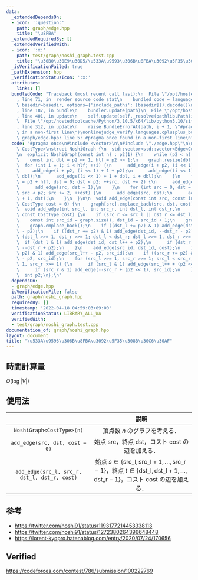```yaml
---
data:
  _extendedDependsOn:
  - icon: ':question:'
    path: graph/edge.hpp
    title: "\u8FBA"
  _extendedRequiredBy: []
  _extendedVerifiedWith:
  - icon: ':x:'
    path: test/graph/noshi_graph.test.cpp
    title: "\u30B0\u30E9\u30D5/\u533A\u9593\u306B\u8FBA\u3092\u5F35\u308B\u30C6\u30AF"
  _isVerificationFailed: true
  _pathExtension: hpp
  _verificationStatusIcon: ':x:'
  attributes:
    links: []
  bundledCode: "Traceback (most recent call last):\n  File \"/opt/hostedtoolcache/Python/3.10.5/x64/lib/python3.10/site-packages/onlinejudge_verify/documentation/build.py\"\
    , line 71, in _render_source_code_stat\n    bundled_code = language.bundle(stat.path,\
    \ basedir=basedir, options={'include_paths': [basedir]}).decode()\n  File \"/opt/hostedtoolcache/Python/3.10.5/x64/lib/python3.10/site-packages/onlinejudge_verify/languages/cplusplus.py\"\
    , line 187, in bundle\n    bundler.update(path)\n  File \"/opt/hostedtoolcache/Python/3.10.5/x64/lib/python3.10/site-packages/onlinejudge_verify/languages/cplusplus_bundle.py\"\
    , line 401, in update\n    self.update(self._resolve(pathlib.Path(included), included_from=path))\n\
    \  File \"/opt/hostedtoolcache/Python/3.10.5/x64/lib/python3.10/site-packages/onlinejudge_verify/languages/cplusplus_bundle.py\"\
    , line 312, in update\n    raise BundleErrorAt(path, i + 1, \"#pragma once found\
    \ in a non-first line\")\nonlinejudge_verify.languages.cplusplus_bundle.BundleErrorAt:\
    \ graph/edge.hpp: line 5: #pragma once found in a non-first line\n"
  code: "#pragma once\n#include <vector>\n\n#include \"./edge.hpp\"\n\ntemplate <typename\
    \ CostType>\nstruct NoshiGraph {\n  std::vector<std::vector<Edge<CostType>>> graph;\n\
    \n  explicit NoshiGraph(const int n) : p2(1) {\n    while (p2 < n) p2 <<= 1;\n\
    \    const int dbl = p2 << 1, hlf = p2 >> 1;\n    graph.resize(dbl + p2);\n  \
    \  for (int i = 1; i < hlf; ++i) {\n      add_edge(i + p2, (i << 1) + p2);\n \
    \     add_edge(i + p2, (i << 1) + 1 + p2);\n      add_edge((i << 1) + dbl, i +\
    \ dbl);\n      add_edge((i << 1) + 1 + dbl, i + dbl);\n    }\n    for (int src\
    \ = p2 + hlf, dst = 0; dst < p2; ++src, dst += 2) {\n      add_edge(src, dst);\n\
    \      add_edge(src, dst + 1);\n    }\n    for (int src = 0, dst = dbl + hlf;\
    \ src < p2; src += 2, ++dst) {\n      add_edge(src, dst);\n      add_edge(src\
    \ + 1, dst);\n    }\n  }\n\n  void add_edge(const int src, const int dst, const\
    \ CostType cost = 0) {\n    graph[src].emplace_back(src, dst, cost);\n  }\n\n\
    \  void add_edge(int src_l, int src_r, int dst_l, int dst_r,\n               \
    \ const CostType cost) {\n    if (src_r <= src_l || dst_r <= dst_l) return;\n\
    \    const int src_id = graph.size(), dst_id = src_id + 1;\n    graph.emplace_back();\n\
    \    graph.emplace_back();\n    if ((dst_l += p2) & 1) add_edge(dst_id, dst_l++\
    \ - p2);\n    if ((dst_r += p2) & 1) add_edge(dst_id, --dst_r - p2);\n    for\
    \ (dst_l >>= 1, dst_r >>= 1; dst_l < dst_r; dst_l >>= 1, dst_r >>= 1) {\n    \
    \  if (dst_l & 1) add_edge(dst_id, dst_l++ + p2);\n      if (dst_r & 1) add_edge(dst_id,\
    \ --dst_r + p2);\n    }\n    add_edge(src_id, dst_id, cost);\n    if ((src_l +=\
    \ p2) & 1) add_edge(src_l++ - p2, src_id);\n    if ((src_r += p2) & 1) add_edge(--src_r\
    \ - p2, src_id);\n    for (src_l >>= 1, src_r >>= 1; src_l < src_r; src_l >>=\
    \ 1, src_r >>= 1) {\n      if (src_l & 1) add_edge(src_l++ + (p2 << 1), src_id);\n\
    \      if (src_r & 1) add_edge(--src_r + (p2 << 1), src_id);\n    }\n  }\n\n private:\n\
    \  int p2;\n};\n"
  dependsOn:
  - graph/edge.hpp
  isVerificationFile: false
  path: graph/noshi_graph.hpp
  requiredBy: []
  timestamp: '2022-04-18 04:59:03+09:00'
  verificationStatus: LIBRARY_ALL_WA
  verifiedWith:
  - test/graph/noshi_graph.test.cpp
documentation_of: graph/noshi_graph.hpp
layout: document
title: "\u533A\u9593\u306B\u8FBA\u3092\u5F35\u308B\u30C6\u30AF"
---
```



## 時間計算量

$O(\log{\lvert V \rvert})$


## 使用法

||説明|
|:--:|:--:|
|`NoshiGraph<CostType>(n)`|頂点数 $n$ のグラフを考える．|
|`add_edge(src, dst, cost = 0)`|始点 $\mathrm{src}$，終点 $\mathrm{dst}$，コスト $\mathrm{cost}$ の辺を加える．|
|`add_edge(src_l, src_r, dst_l, dst_r, cost)`|始点 $s \in \lbrace \mathrm{src\_l}, \mathrm{src\_l} + 1, \ldots, \mathrm{src\_r} - 1 \rbrace$，終点 $t \in \lbrace \mathrm{dst\_l}, \mathrm{dst\_l} + 1, \ldots, \mathrm{dst\_r} - 1 \rbrace$，コスト $\mathrm{cost}$ の辺を加える．|


## 参考

- https://twitter.com/noshi91/status/1193177214453338113
- https://twitter.com/noshi91/status/1272380264396648448
- https://lorent-kyopro.hatenablog.com/entry/2020/07/24/170656


## Verified

https://codeforces.com/contest/786/submission/100222769
